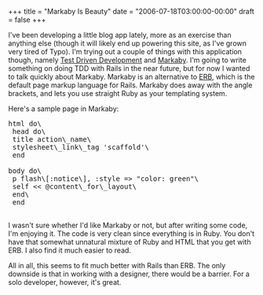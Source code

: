 +++
title = "Markaby Is Beauty"
date = "2006-07-18T03:00:00-00:00"
draft = false
+++

I've been developing a little blog app lately, more as an exercise than
anything else (though it will likely end up powering this site, as I've
grown very tired of Typo). I'm trying out a couple of things with this
application though, namely [Test Driven
Development](http://en.wikipedia.org/wiki/Test_driven_development) and
[Markaby](http://redhanded.hobix.com/inspect/markabyForRails.html). I'm
going to write something on doing TDD with Rails in the near future, but
for now I wanted to talk quickly about Markaby. Markaby is an
alternative to [ERB](http://www.ruby-doc.org/stdlib/libdoc/erb/rdoc/),
which is the default page markup language for Rails. Markaby does away
with the angle brackets, and lets you use straight Ruby as your
templating system.

Here's a sample page in Markaby:

<pre>
html do\
 head do\
 title action\_name\
 stylesheet\_link\_tag 'scaffold'\
 end

body do\
 p flash\[:notice\], :style =&gt; "color: green"\
 self &lt;&lt; @content\_for\_layout\
 end\
 end

</pre>
I wasn't sure whether I'd like Markaby or not, but after writing some
code, I'm enjoying it. The code is very clean since everything is in
Ruby. You don't have that somewhat unnatural mixture of Ruby and HTML
that you get with ERB. I also find it much easier to read.

All in all, this seems to fit much better with Rails than ERB. The only
downside is that in working with a designer, there would be a barrier.
For a solo developer, however, it's great.


